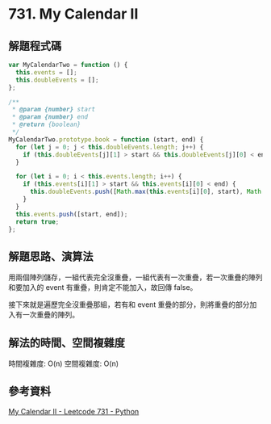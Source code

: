 # 731. My Calendar II

## 解題程式碼

```javascript
var MyCalendarTwo = function () {
  this.events = [];
  this.doubleEvents = [];
};

/**
 * @param {number} start
 * @param {number} end
 * @return {boolean}
 */
MyCalendarTwo.prototype.book = function (start, end) {
  for (let j = 0; j < this.doubleEvents.length; j++) {
    if (this.doubleEvents[j][1] > start && this.doubleEvents[j][0] < end) return false;
  }

  for (let i = 0; i < this.events.length; i++) {
    if (this.events[i][1] > start && this.events[i][0] < end) {
      this.doubleEvents.push([Math.max(this.events[i][0], start), Math.min(this.events[i][1], end)]);
    }
  }
  this.events.push([start, end]);
  return true;
};
```

## 解題思路、演算法

用兩個陣列儲存，一組代表完全沒重疊，一組代表有一次重疊，若一次重疊的陣列和要加入的 event 有重疊，則肯定不能加入，故回傳 false。

接下來就是遍歷完全沒重疊那組，若有和 event 重疊的部分，則將重疊的部分加入有一次重疊的陣列。

## 解法的時間、空間複雜度

時間複雜度: O(n)
空間複雜度: O(n)

## 參考資料

[My Calendar II - Leetcode 731 - Python](https://youtu.be/7utL5cTDcnA)
